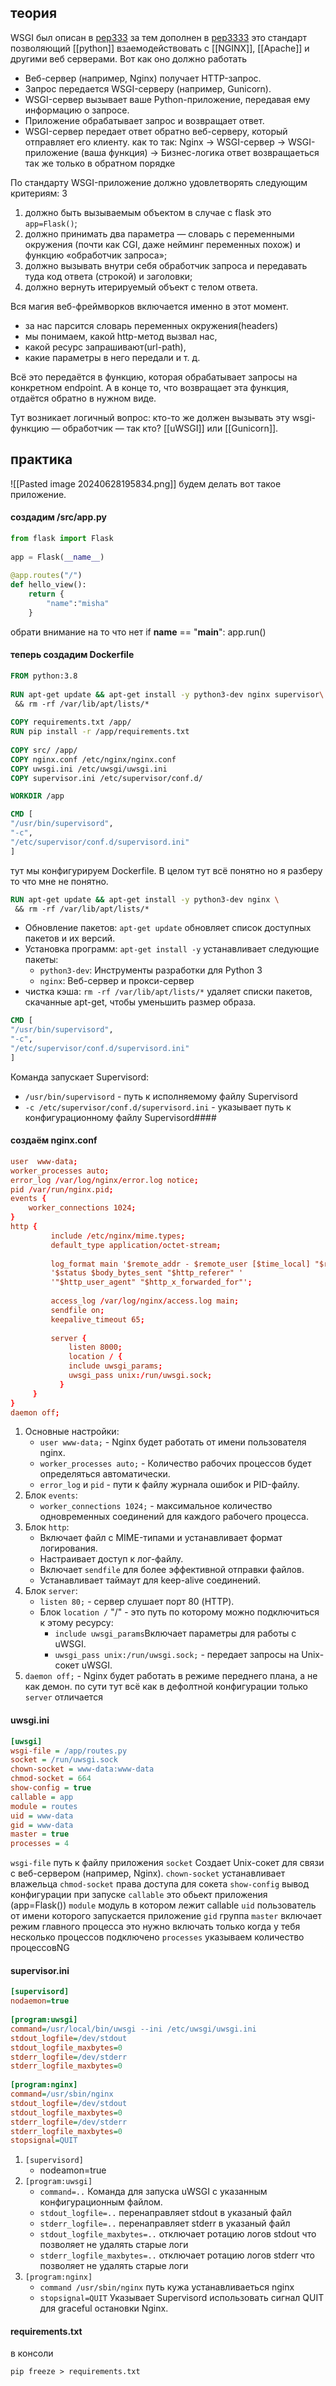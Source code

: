 ## теория 
WSGI был описан в [pep333](https://peps.python.org/pep-0333/) за тем дополнен в [pep3333](https://peps.python.org/pep-0333/) это стандарт позволяющий [[python]] взаемодействовать с [[NGINX]], [[Apache]] и другими веб серверами.
Вот как оно должно работать
- Веб-сервер (например, Nginx) получает HTTP-запрос.
- Запрос передается WSGI-серверу (например, Gunicorn).
- WSGI-сервер вызывает ваше Python-приложение, передавая ему информацию о запросе.
- Приложение обрабатывает запрос и возвращает ответ.
- WSGI-сервер передает ответ обратно веб-серверу, который отправляет его клиенту.
как то так: 
Nginx -> 
WSGI-сервер ->
WSGI-приложение (ваша функция) ->
Бизнес-логика
ответ возвращаеться так же только в обратном порядке

По стандарту WSGI-приложение должно удовлетворять следующим критериям: 3
1) должно быть вызываемым объектом в случае с flask это `app=Flask()`; 
2) должно принимать два параметра — словарь с переменными окружения (почти как CGI, даже нейминг переменных похож) и функцию «обработчик запроса»; 
3) должно вызывать внутри себя обработчик запроса и передавать туда код ответа (строкой) и заголовки; 
4) должно вернуть итерируемый объект с телом ответа.

Вся магия веб-фреймворков включается именно в этот момент. 
- за нас парсится словарь переменных окружения(headers)
- мы понимаем, какой http-метод вызвал нас, 
- какой ресурс запрашивают(url-path),
- какие параметры в него передали и т. д. 

Всё это передаётся в функцию, которая обрабатывает запросы на конкретном endpoint. А в конце то, что возвращает эта функция, отдаётся обратно в нужном виде.

Тут возникает логичный вопрос: кто-то же должен вызывать эту wsgi-функцию — обработчик — так кто?
[[uWSGI]] или [[Gunicorn]].

## практика
![[Pasted image 20240628195834.png]]
будем делать вот такое приложение.

#### создадим /src/app.py
```python
from flask import Flask  
  
app = Flask(__name__)  
  
@app.routes("/")  
def hello_view():  
    return {  
        "name":"misha"  
    }
```
обрати внимание на то что нет if __name__ == "__main__": app.run()

#### теперь создадим Dockerfile
```dockerfile
FROM python:3.8  
  
RUN apt-get update && apt-get install -y python3-dev nginx supervisor\  
 && rm -rf /var/lib/apt/lists/*  
  
COPY requirements.txt /app/  
RUN pip install -r /app/requirements.txt  
  
COPY src/ /app/  
COPY nginx.conf /etc/nginx/nginx.conf  
COPY uwsgi.ini /etc/uwsgi/uwsgi.ini  
COPY supervisor.ini /etc/supervisor/conf.d/

WORKDIR /app

CMD [
"/usr/bin/supervisord",
"-c",
"/etc/supervisor/conf.d/supervisord.ini"
]
```
тут мы конфигурируем Dockerfile. В целом тут всё понятно но я разберу то что мне не понятно.
```dockerfile
RUN apt-get update && apt-get install -y python3-dev nginx \  
 && rm -rf /var/lib/apt/lists/*  
```
- Обновление пакетов: `apt-get update` обновляет список доступных пакетов и их версий.
- Установка программ: `apt-get install -y` устанавливает следующие пакеты:
	- `python3-dev`: Инструменты разработки для Python 3
	- `nginx`: Веб-сервер и прокси-сервер
- чистка кэша: `rm -rf /var/lib/apt/lists/*` удаляет списки пакетов, скачанные apt-get, чтобы уменьшить размер образа.
```dockerfile
CMD [
"/usr/bin/supervisord",
"-c",
"/etc/supervisor/conf.d/supervisord.ini"
]
```
Команда запускает Supervisord:

- `/usr/bin/supervisord` - путь к исполняемому файлу Supervisord
- `-c /etc/supervisor/conf.d/supervisord.ini` - указывает путь к конфигурационному файлу Supervisord#### 
#### создаём nginx.conf
```nginx.conf
user  www-data;  
worker_processes auto;  
error_log /var/log/nginx/error.log notice;  
pid /var/run/nginx.pid;  
events {  
    worker_connections 1024;  
}  
http {  
         include /etc/nginx/mime.types;  
         default_type application/octet-stream;  
  
         log_format main '$remote_addr - $remote_user [$time_local] "$request" '  
         '$status $body_bytes_sent "$http_referer" '  
         '"$http_user_agent" "$http_x_forwarded_for"';  
  
         access_log /var/log/nginx/access.log main;  
         sendfile on;  
         keepalive_timeout 65;  
  
         server {  
             listen 8000;  
             location / {  
             include uwsgi_params;  
             uwsgi_pass unix:/run/uwsgi.sock;  
           }  
     }  
}  
daemon off;
```
1. Основные настройки:
	- `user www-data;` - Nginx будет работать от имени пользователя nginx.
	- `worker_processes auto;` - Количество рабочих процессов будет определяться автоматически.
	- `error_log` и `pid` - пути к файлу журнала ошибок и PID-файлу.
2. Блок `events`:
	- `worker_connections 1024;` - максимальное количество одновременных соединений для каждого рабочего процесса.
3. Блок `http`:
	- Включает файл с MIME-типами и устанавливает формат логирования.
	- Настраивает доступ к лог-файлу.
	- Включает `sendfile` для более эффективной отправки файлов.
	- Устанавливает таймаут для keep-alive соединений.
4. Блок `server`:
    - `listen 80;` - сервер слушает порт 80 (HTTP).
    - Блок `location /` "/" - это путь по которому можно подключиться к этому ресурсу:
        - `include uwsgi_params`Включает параметры для работы с uWSGI.
        - `uwsgi_pass unix:/run/uwsgi.sock;` - передает запросы на Unix-сокет uWSGI.
5. `daemon off;` - Nginx будет работать в режиме переднего плана, а не как демон.
по сути тут всё как в дефолтной конфигурации только `server` отличается

#### uwsgi.ini
```ini
[uwsgi]  
wsgi-file = /app/routes.py  
socket = /run/uwsgi.sock  
chown-socket = www-data:www-data  
chmod-socket = 664  
show-config = true  
callable = app  
module = routes  
uid = www-data  
gid = www-data  
master = true
processes = 4
```
`wsgi-file` путь к файлу приложения
`socket` Создает Unix-сокет для связи с веб-сервером (например, Nginx).
`chown-socket` устанавливает влажельца
`chmod-socket` права доступа для сокета
`show-config` вывод конфигурации при запуске
`callable` это обьект приложения (app=Flask())
`module` модуль в котором лежит callable
`uid` пользователь от имени которого запускается приложение
`gid` группа 
`master` включает режим главного процесса это нужно включать только когда у тебя несколько процессов подключено
`processes` указываем количество процессовNG
#### supervisor.ini
```ini
[supervisord]  
nodaemon=true  
  
[program:uwsgi]  
command=/usr/local/bin/uwsgi --ini /etc/uwsgi/uwsgi.ini  
stdout_logfile=/dev/stdout  
stdout_logfile_maxbytes=0  
stderr_logfile=/dev/stderr  
stderr_logfile_maxbytes=0  
  
[program:nginx]  
command=/usr/sbin/nginx  
stdout_logfile=/dev/stdout  
stdout_logfile_maxbytes=0  
stderr_logfile=/dev/stderr  
stderr_logfile_maxbytes=0  
stopsignal=QUIT
```
1. `[supervisord]`
	- nodeamon=true
2. `[program:uwsgi]`
	- `command=..` Команда для запуска uWSGI с указанным конфигурационным файлом.
	- `stdout_logfile=..` перенаправляет stdout в указаный файл
	- `stderr_logfile=..` перенаправляет stderr в указаный файл
	- `stdout_logfile_maxbytes=..` отключает ротацию логов stdout что позволяет не удалять старые логи
	- `stderr_logfile_maxbytes=..` отключает ротацию логов stderr что позволяет не удалять старые логи
3. `[program:nginx]`
	- `command /usr/sbin/nginx` путь кужа устанавливаеться nginx
	- `stopsignal=QUIT` Указывает Supervisord использовать сигнал QUIT для graceful остановки Nginx.
#### requirements.txt
в консоли
```
pip freeze > requirements.txt
```

